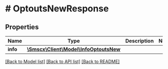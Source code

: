 # # OptoutsNewResponse

## Properties

Name | Type | Description | Notes
------------ | ------------- | ------------- | -------------
**info** | [**\Smscx\Client\Model\InfoOptoutsNew**](InfoOptoutsNew.md) |  |

[[Back to Model list]](../../README.md#models) [[Back to API list]](../../README.md#endpoints) [[Back to README]](../../README.md)
